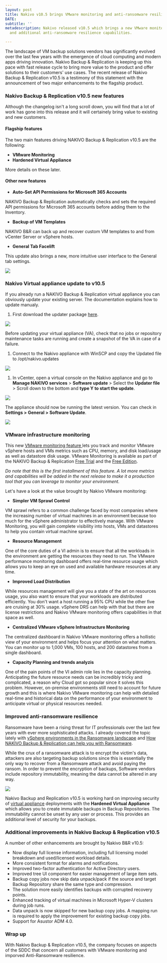 ```yaml
---
layout: post
title: Nakivo v10.5 brings VMware monitoring and anti-ransomware resilience
DATE: 
subtitle: ''
metadescription: Nakivo released v10.5 which brings a new VMware monitoring solution
  and additional anti-ransomware resilience capabilities.

---
```

The landscape of VM backup solutions vendors has significantly evolved over the last few years with the emergence of cloud computing and modern apps driving innovation. Nakivo Backup & Replication is keeping up this pace with fast release cycle to bring more value to the product and offer solutions to their customers' use cases. The recent release of Nakivo Backup & Replication v10.5 is a testimony of this statement with the announcement of two major enhancements to the flagship product.

### Nakivo Backup & Replication v10.5 new features

Although the changelog isn't a long scroll down, you will find that a lot of work has gone into this release and it will certainely bring value to existing and new customers.

#### Flagship features

The two main features driving NAKIVO Backup & Replication v10.5 are the following:

* **VMware Monitoring**
* **Hardened Virtual Appliance**

More details on these later.

#### Other new features

* **Auto-Set API Permissions for Microsoft 365 Accounts**

NAKIVO Backup & Replication automatically checks and sets the required API permissions for Microsoft 365 accounts before adding them to the Inventory.

* **Backup of VM Templates**

NAKIVO B&R can back up and recover custom VM templates to and from vCenter Server or vSphere hosts.

* **General Tab Facelift**

This update also brings a new, more intuitive user interface to the General tab settings.

![](/img/nakivo105-6.png)

### Nakivo Virtual appliance update to v10.5

If you already run a NAKIVO Backup & Replication virtual appliance you can obviously update your existing server. The documentation explains how to update manualy. 

1. First download the updater package [here](https://www.nakivo.com/resources/download/update/).

![](/img/nakivo105-2.png)

Before updating your virtual appliance (VA), check that no jobs or repository maintenance tasks are running and create a snapshot of the VA in case of a failure.

1. Connect to the Nakivo appliance with WinSCP and copy the Updated file to /opt/nakivo.updates

![](/img/nakivo105-3.png)

1. In vCenter, open a virtual console on the Nakivo appliance and go to **Manage NAKIVO services** > **Software update** > Select the **Updater file** > Scroll down to the bottom and **type Y to start the update**.

![](/img/nakivo105-4.png)

The appliance should now be running the latest version. You can check in **Settings > General > Software Update**.

![](/img/nakivo105-5.png)

### VMware infrastructure monitoring

This new [VMware monitoring feature ](https://helpcenter.nakivo.com/User-Guide/Content/Getting-Started/Monitoring/Managing-The-Monitored-Items.htm)lets you track and monitor VMware vSphere hosts and VMs metrics such as CPU, memory, and disk load/usage as well as datastore disk usage. VMware Monitoring is available as part of the NAKIVO Backup & Replication [Free Trial](https://www.nakivo.com/resources/download/trial-download/) and the [Free Edition](https://www.nakivo.com/resources/download/free-edition/).

_Do note that this is the first installment of this feature. A lot more metrics and capabilities will be added in the next release to make it a production tool that you can leverage to monitor your environment._

Let's have a look at the value brought by Nakivo VMware monitoring:

* **Simpler VM Sprawl Control**

VM sprawl refers to a common challenge faced by most companies where the increasing number of virtual machines in an environment because too much for the vSphere administrator to effectively manage. With VMware Monitoring, you will gain complete visibility into hosts, VMs and datastores to help you contain virtual machine sprawl.

* **Resource Management**

One of the core duties of a VI admin is to ensure that all the workloads in the environment are getting the resources they need to run. The VMware performance monitoring dashboard offers real-time resource usage which allows you to keep an eye on used and available hardware resources at any time.

* **Improved Load Distribution**

While resources management will give you a state of the art on resources usage, you also want to ensure that your workloads are distributed efficiently. You don't want a host running a 95% CPU while the other five are cruising at 30% usage. vSphere DRS can help with that but there are license restrictions and Nakivo VMware monitoring offers capabilities in that space as well.

* **Centralized VMware vSphere Infrastructure Monitoring**

The centralized dashboard in Nakivo VMware monitoring offers a hollistic view of your environment and helps focus your attention on what matters. You can monitor up to 1,000 VMs, 100 hosts, and 200 datastores from a single dashboard.

* **Capacity Planning and trends analyzis**

One of the pain points of the VI admin role lies in the capacity planning. Anticipating the future resource needs can be incredibly tricky and complicated, a reason why Cloud got so popular since it solves this problem. However, on-premise environments still need to account for future growth and this is where Nakivo VMware monitoring can help with detailed real-time and historical data on the performance of your environment to anticipate virtual or physical resources needed.

### Improved anti-ransomware resilience

Ransomware have been a rising threat for IT professionals over the last few years with ever more sophisticated attacks. I already covered the topic lately with [vSphere environments in the Ransomware landscape](https://www.vxav.fr/2021-09-29-vsphere-environments-in-the-ransomware-landscape/) and [How NAKIVO Backup & Replication can help you with Ransomware](https://www.vxav.fr/2021-11-15-how-nakivo-backup-replication-can-help-you-with-ransomware/).

While the crux of a ransomware attack is to encrypt the victim's data, attackers are also targeting backup solutions since this is essentially the only way to recover from a Ransomware attack and avoid paying the ransom. In order to prevent the encryption of backups, Software vendors include repository immutability, meaning the data cannot be altered in any way.

![](/img/nakivo105-1.png)

Nakivo Backup and Replication v10.5 is working hard on improving security of [virtual appliance](https://www.nakivo.com/resources/download/free-edition/download/) deployments with the **Hardened Virtual Appliance** which allows you to create immutable backups in Backup Repositories. The immutability cannot be unset by any user or process. This provides an additional level of security for your backups.

### Additional improvements in Nakivo Backup & Replication v10.5

A number of other enhancements are brought by Nakivo B&R v10.5:

* Now display full license information, including full licensing model breakdown and used/licensed workload details.
* More consistent format for alarms and notifications.
* Improved two-factor authentication for Active Directory users.
* Improved tree UI component for easier management of large item sets.
* Backup copy jobs now skip data unpack/pack if the source and target Backup Repository share the same type and compression.
* The solution more easily identifies backups with corrupted recovery points.
* Enhanced tracking of virtual machines in Microsoft Hyper-V clusters during job runs.
* Data unpack is now skipped for new backup copy jobs. A mapping run is required to apply the improvement for existing backup copy jobs.
* Support for Asustor ADM 4.0.

### Wrap up

With Nakivo Backup & Replication v10.5, the company focuses on aspects of the SDDC that concern all customers with VMware monitoring and imporved Anti-Ransomware resilience.